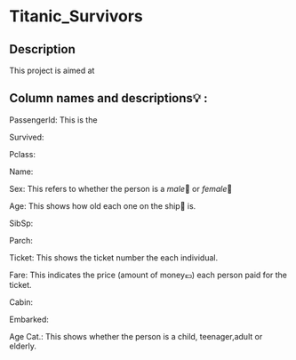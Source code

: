 # Titanic_Survivors

## Description
This project is aimed at 

 ## Column names and descriptions:bulb: :

 PassengerId: This is the 

 Survived:

 Pclass:

 Name:
 
 Sex: This refers to whether the person is a *male*:man: or *female*:woman:
 
 Age: This shows how old each one on the ship:ship: is.
 
 SibSp:
 
 Parch:
 
 Ticket: This shows the ticket number the each individual.
 
 Fare: This indicates the price (amount of money:pound:) each person paid for the ticket.
 
 Cabin:
 
 Embarked:
 
 Age Cat.: This shows whether the person is a child, teenager,adult or elderly.
